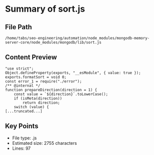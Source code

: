 # Summary of sort.js
  
## File Path
`/home/tabs/seo-engineering/automation/node_modules/mongodb-memory-server-core/node_modules/mongodb/lib/sort.js`

## Content Preview
```
"use strict";
Object.defineProperty(exports, "__esModule", { value: true });
exports.formatSort = void 0;
const error_1 = require("./error");
/** @internal */
function prepareDirection(direction = 1) {
    const value = `${direction}`.toLowerCase();
    if (isMeta(direction))
        return direction;
    switch (value) {
[...truncated...]
```

## Key Points
- File type: .js
- Estimated size: 2755 characters
- Lines: 97
